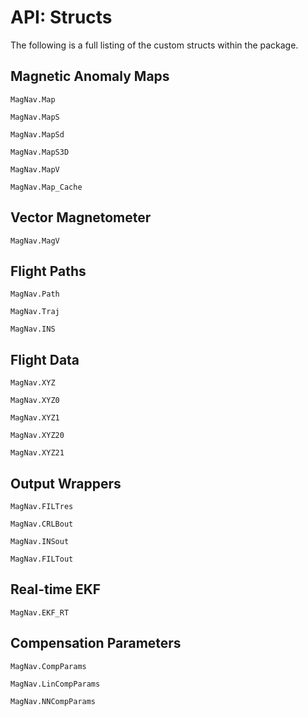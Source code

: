 # API: Structs

The following is a full listing of the custom structs within the package.

## Magnetic Anomaly Maps

```@docs
MagNav.Map
```

```@docs
MagNav.MapS
```

```@docs
MagNav.MapSd
```

```@docs
MagNav.MapS3D
```

```@docs
MagNav.MapV
```

```@docs
MagNav.Map_Cache
```

## Vector Magnetometer

```@docs
MagNav.MagV
```

## Flight Paths

```@docs
MagNav.Path
```

```@docs
MagNav.Traj
```

```@docs
MagNav.INS
```

## Flight Data

```@docs
MagNav.XYZ
```

```@docs
MagNav.XYZ0
```

```@docs
MagNav.XYZ1
```

```@docs
MagNav.XYZ20
```

```@docs
MagNav.XYZ21
```

## Output Wrappers

```@docs
MagNav.FILTres
```

```@docs
MagNav.CRLBout
```

```@docs
MagNav.INSout
```

```@docs
MagNav.FILTout
```

## Real-time EKF

```@docs
MagNav.EKF_RT
```

## Compensation Parameters

```@docs
MagNav.CompParams
```

```@docs
MagNav.LinCompParams
```

```@docs
MagNav.NNCompParams
```
